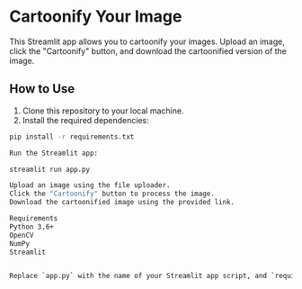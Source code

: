 # Cartoonify Your Image

This Streamlit app allows you to cartoonify your images. Upload an image, click the "Cartoonify" button, and download the cartoonified version of the image.

## How to Use

1. Clone this repository to your local machine.
2. Install the required dependencies:

```bash
pip install -r requirements.txt

Run the Streamlit app:

streamlit run app.py

Upload an image using the file uploader.
Click the "Cartoonify" button to process the image.
Download the cartoonified image using the provided link.

Requirements
Python 3.6+
OpenCV
NumPy
Streamlit


Replace `app.py` with the name of your Streamlit app script, and `requirements.txt` with the name of your requirements file if you have one. You can also include a screenshot of your app in action if you'd like. Once you've created and saved your `README.md` file, it will provide users with information on how to use your Streamlit app.
